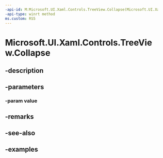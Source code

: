 ```yaml
---
-api-id: M:Microsoft.UI.Xaml.Controls.TreeView.Collapse(Microsoft.UI.Xaml.Controls.TreeViewNode)
-api-type: winrt method
ms.custom: RS5
---
```


<!-- Method syntax.
public void TreeView.Collapse(TreeViewNode value)
-->

# Microsoft.UI.Xaml.Controls.TreeView.Collapse

## -description

## -parameters
### -param value

## -remarks

## -see-also

## -examples

